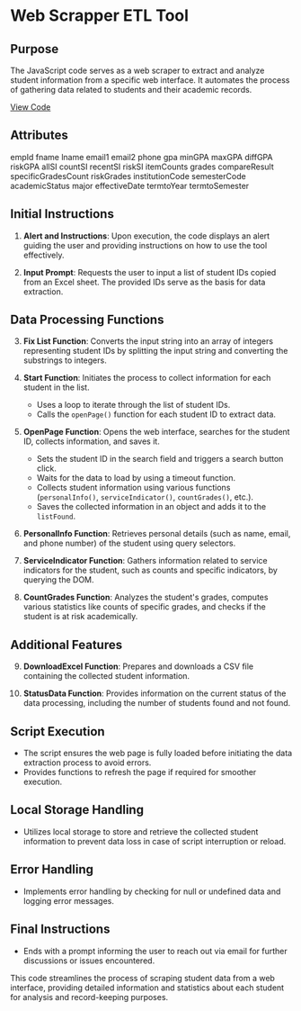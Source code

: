 # Web Scrapper ETL Tool

## Purpose
The JavaScript code serves as a web scraper to extract and analyze student information from a specific web interface. It automates the process of gathering data related to students and their academic records.

[View Code](https://github.com/powellahaneku/Webscraper/blob/main/script.js)

## Attributes
empId	fname	lname	email1	email2	phone	gpa	minGPA	maxGPA	diffGPA	riskGPA	allSI	countSI	recentSI	riskSI	itemCounts	grades	compareResult	specificGradesCount	riskGrades	institutionCode	semesterCode	academicStatus	major	effectiveDate	termtoYear	termtoSemester


## Initial Instructions
1. **Alert and Instructions**: Upon execution, the code displays an alert guiding the user and providing instructions on how to use the tool effectively.

2. **Input Prompt**: Requests the user to input a list of student IDs copied from an Excel sheet. The provided IDs serve as the basis for data extraction.

## Data Processing Functions
3. **Fix List Function**: Converts the input string into an array of integers representing student IDs by splitting the input string and converting the substrings to integers.

4. **Start Function**: Initiates the process to collect information for each student in the list.
    - Uses a loop to iterate through the list of student IDs.
    - Calls the `openPage()` function for each student ID to extract data.

5. **OpenPage Function**: Opens the web interface, searches for the student ID, collects information, and saves it.
    - Sets the student ID in the search field and triggers a search button click.
    - Waits for the data to load by using a timeout function.
    - Collects student information using various functions (`personalInfo()`, `serviceIndicator()`, `countGrades()`, etc.).
    - Saves the collected information in an object and adds it to the `listFound`.

6. **PersonalInfo Function**: Retrieves personal details (such as name, email, and phone number) of the student using query selectors.

7. **ServiceIndicator Function**: Gathers information related to service indicators for the student, such as counts and specific indicators, by querying the DOM.

8. **CountGrades Function**: Analyzes the student's grades, computes various statistics like counts of specific grades, and checks if the student is at risk academically.

## Additional Features
9. **DownloadExcel Function**: Prepares and downloads a CSV file containing the collected student information.

10. **StatusData Function**: Provides information on the current status of the data processing, including the number of students found and not found.

## Script Execution
- The script ensures the web page is fully loaded before initiating the data extraction process to avoid errors.
- Provides functions to refresh the page if required for smoother execution.

## Local Storage Handling
- Utilizes local storage to store and retrieve the collected student information to prevent data loss in case of script interruption or reload.

## Error Handling
- Implements error handling by checking for null or undefined data and logging error messages.

## Final Instructions
- Ends with a prompt informing the user to reach out via email for further discussions or issues encountered.

This code streamlines the process of scraping student data from a web interface, providing detailed information and statistics about each student for analysis and record-keeping purposes.
